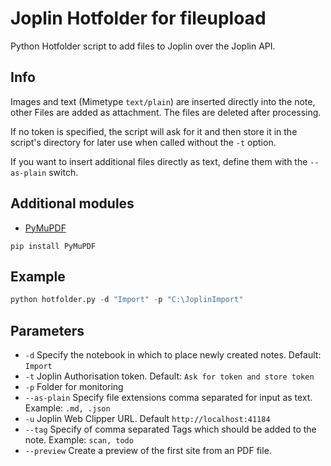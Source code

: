 # Joplin Hotfolder for fileupload

Python Hotfolder script to add files to Joplin over the Joplin API.

## Info

Images and text (Mimetype `text/plain`) are inserted directly into the note, other Files are added as attachment. The files are deleted after processing.

If no token is specified, the script will ask for it and then store it in the script's directory for later use when called without the `-t` option.

If you want to insert additional files directly as text, define them with the `--as-plain` switch.

## Additional modules

- [PyMuPDF](https://github.com/pymupdf/PyMuPDF)

```console
pip install PyMuPDF
```


## Example

```python
python hotfolder.py -d "Import" -p "C:\JoplinImport"
```

## Parameters

- `-d` Specify the notebook in which to place newly created notes. Default: `Import`
- `-t` Joplin Authorisation token. Default: `Ask for token and store token`
- `-p` Folder for monitoring
- `--as-plain` Specify file extensions comma separated for input as text. Example: `.md, .json`
- `-u` Joplin Web Clipper URL. Default `http://localhost:41184`
- `--tag` Specify of comma separated Tags which should be added to the note. Example: `scan, todo`
- `--preview` Create a preview of the first site from an PDF file.
